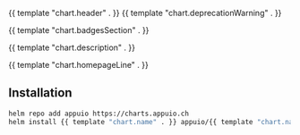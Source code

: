 {{ template "chart.header" . }}
{{ template "chart.deprecationWarning" . }}

{{ template "chart.badgesSection" . }}

{{ template "chart.description" . }}

{{ template "chart.homepageLine" . }}

## Installation

```bash
helm repo add appuio https://charts.appuio.ch
helm install {{ template "chart.name" . }} appuio/{{ template "chart.name" . }}
```
